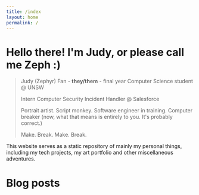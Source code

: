 ```yaml
---
title: /index
layout: home
permalink: /
---
```


# Hello there! I'm Judy, or please call me Zeph :)
> Judy (Zephyr) Fan - **they/them** - final year Computer Science student @ UNSW
>
> Intern Computer Security Incident Handler @ Salesforce
>
> Portrait artist. Script monkey. Software engineer in training. Computer breaker (now, what that means is entirely to you. It's probably correct.)
>
> Make. Break. Make. Break.

This website serves as a static repository of mainly my personal things, including my tech projects, my art portfolio and other miscellaneous adventures. 

# Blog posts
